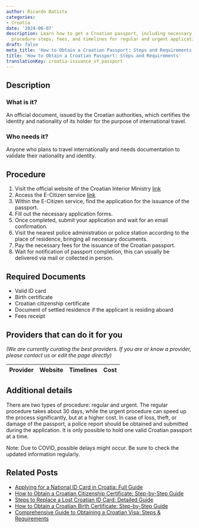 ```yaml
---
author: Ricardo Batista
categories:
- Croatia
date: '2024-06-07'
description: Learn how to get a Croatian passport, including necessary documents,
  procedure steps, fees, and timelines for regular and urgent applications.
draft: false
meta_title: 'How to Obtain a Croatian Passport: Steps and Requirements'
title: 'How to Obtain a Croatian Passport: Steps and Requirements'
translationKey: croatia-issuance_of_passport
---
```


## Description
### What is it?
An official document, issued by the Croatian authorities, which certifies the identity and nationality of its holder for the purpose of international travel.

### Who needs it?
Anyone who plans to travel internationally and needs documentation to validate their nationality and identity.

## Procedure
1. Visit the official website of the Croatian Interior Ministry [link](https://mup.gov.hr/)
2. Access the E-Citizen service [link](https://gov.hr/?lang=en)
3. Within the E-Citizen service, find the application for the issuance of the passport.
4. Fill out the necessary application forms.
5. Once completed, submit your application and wait for an email confirmation.
6. Visit the nearest police administration or police station according to the place of residence, bringing all necessary documents.
7. Pay the necessary fees for the issuance of the Croatian passport.
8. Wait for notification of passport completion, this can usually be delivered via mail or collected in person.

## Required Documents
- Valid ID card
- Birth certificate
- Croatian citizenship certificate
- Document of settled residence if the applicant is residing aboard
- Fees receipt

## Providers that can do it for you

_(We are currently curating the best providers. If you are or know a provider, please contact us or edit the page directly)_

| Provider        |     Website     |     Timelines    |       Cost      |
| :-------------: | :-------------: |  :-------------: | :-------------: |

## Additional details
There are two types of procedure: regular and urgent. The regular procedure takes about 30 days, while the urgent procedure can speed up the process significantly, but at a higher cost. In case of loss, theft, or damage of the passport, a police report should be obtained and submitted during the application. It is only possible to hold one valid Croatian passport at a time.

Note: Due to COVID, possible delays might occur. Be sure to check the updated information regularly.
## Related Posts

- [Applying for a National ID Card in Croatia: Full Guide](https://tramitit.com/guides/croatia/issuance_of_id_card/)
- [How to Obtain a Croatian Citizenship Certificate: Step-by-Step Guide](https://tramitit.com/guides/croatia/issuance_of_citizenship_certificate/)
- [Steps to Replace a Lost Croatian ID Card: Detailed Guide](https://tramitit.com/guides/croatia/report_of_missing_id_card/)
- [How to Obtain a Croatian Birth Certificate: Step-by-Step Guide](https://tramitit.com/guides/croatia/issuance_of_birth_certificate/)
- [Comprehensive Guide to Obtaining a Croatian Visa: Steps & Requirements](https://tramitit.com/guides/croatia/obtaining_a_visa_for_foreigners/)